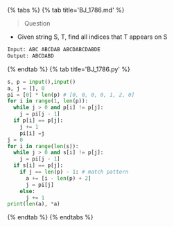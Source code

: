 {% tabs %}
{% tab title='BJ_1786.md' %}

> Question

* Given string S, T, find all indices that T appears on S

```txt
Input: ABC ABCDAB ABCDABCDABDE
Output: ABCDABD
```

{% endtab %}
{% tab title='BJ_1786.py' %}

```py
s, p = input(),input()
a, j = [], 0
pi = [0] * len(p) # [0, 0, 0, 0, 1, 2, 0]
for i in range(1, len(p)):
  while j > 0 and p[i] != p[j]:
    j = pi[j - 1]
  if p[i] == p[j]:
    j += 1
    pi[i] =j
j = 0
for i in range(len(s)):
  while j > 0 and s[i] != p[j]:
    j = pi[j - 1]
  if s[i] == p[j]:
    if j == len(p) - 1: # match pattern
      a += [i - len(p) + 2]
      j = pi[j]
    else:
      j += 1
print(len(a), *a)
```

{% endtab %}
{% endtabs %}
